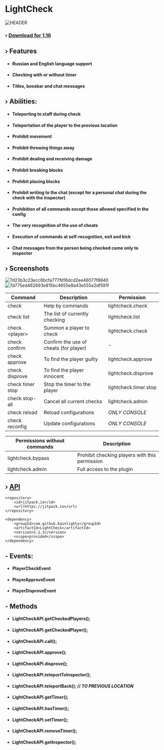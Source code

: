 # LightCheck

![HEADER](https://github.com/kainlighty/LightCheck/assets/111251772/0c09dea4-88c0-45e7-99ae-db4b472b6f33)

### › [Download for 1.16](https://github.com/kainlighty/LightCheck/releases/download/2.0.7/LightCheck-2.0.7.jar)

## › Features

- #### Russian and English language support
- #### Checking with or without timer
- #### Titles, bossbar and chat messages

## › Abilities:

- #### Teleporting to staff during check
- #### Teleportation of the player to the previous location
- #### Prohibit movement
- #### Prohibit throwing things away
- #### Prohibit dealing and receiving damage
- #### Prohibit breaking blocks
- #### Prohibit placing blocks
- #### Prohibit writing to the chat (except for a personal chat during the check with the inspector)
- #### Prohibition of all commands except those allowed specified in the config
- #### The very recognition of the use of cheats
- #### Execution of commands at self-recognition, exit and kick
- #### Chat messages from the person being checked come only to inspector

## › Screenshots

![7d23b3c23ecc6bcfa777fd16dcd2ee46077f8640](https://github.com/kainlighty/LightCheck/assets/111251772/cce24929-3756-4af9-81e4-bfe02065bc60)
![7d775ed462693e815bc4655e8a43e555a2df591f](https://github.com/kainlighty/LightCheck/assets/111251772/09fb152a-2c6c-4039-9825-7b6052e40863)

| Command          | Description                            | Permission            |
|------------------|----------------------------------------|-----------------------|
| check            | Help by commands                       | lightcheck.check      |
| check list       | The list of currently checking         | lightcheck.list       |
| check \<player>  | Summon a player to check               | lightcheck.check      |
| check confirm    | Confirm the use of cheats (for player) | -                     |
| check approve    | To find the player guilty              | lightcheck.approve    |
| check disprove   | To find the player innocent            | lightcheck.disprove   |
| check timer stop | Stop the timer to the player           | lightcheck.timer.stop |
| check stop-all   | Cancel all current checks              | lightcheck.admin      |
| check reload     | Reload configurations                  | *ONLY CONSOLE*        |
| check reconfig   | Update configurations                  | *ONLY CONSOLE*        |

| Permissions without commands | Description                                    |
|------------------------------|------------------------------------------------|
| lightcheck.bypass            | Prohibit checking players with this permission |
| lightcheck.admin             | Full access to the plugin                      |

## › [API](https://github.com/kainlighty/LightCheck/tree/master/src/main/java/ru/kainlight/lightcheck/API)
```
<repository>
    <id>jitpack.io</id>
    <url>https://jitpack.io</url>
</repository>

<dependency>
    <groupId>com.github.kainlighty</groupId>
    <artifactId>LightCheck</artifactId>
    <version>2.1.1</version>
    <scope>provided</scope>
</dependency>
```

## - Events:

- #### PlayerCheckEvent
- #### PlayerApproveEvent
- #### PlayerDisproveEvent

## - Methods

- #### LightCheckAPI.getCheckedPlayers();
- #### LightCheckAPI.getCheckedPlayer();
- #### LightCheckAPI.call();
- #### LightCheckAPI.approve();
- #### LightCheckAPI.disprove();
- #### LightCheckAPI.teleportToInspector();
- #### LightCheckAPI.teleportBack(); // *TO PREVIOUS LOCATION*
- #### LightCheckAPI.getTimer();
- #### LightCheckAPI.hasTimer();
- #### LightCheckAPI.setTimer();
- #### LightCheckAPI.removeTimer();
- #### LightCheckAPI.getInspector();
